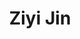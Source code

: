 ---
bio: 
  matter.
education:
  courses:
  - course: 硕士学位
    institution: 伦敦大学学院心理与语言科学系
    year: 在读
  - course: 学士学位
    institution: 香港教育大学文学院/教育学院
    year: 2021
email: "joannajinzy@outlook.com"
first_name: Jin
highlight_name: false
interests:
- 语义记忆 
- 在线阅读
- 眼动
last_name: Ziyi
role: Research Assistant
social:
- icon: envelope
  icon_pack: fas
  link: mailto:joannajinzy@outlook.com
superuser: true
title: Ziyi Jin
user_groups:
- Research Assistants
---